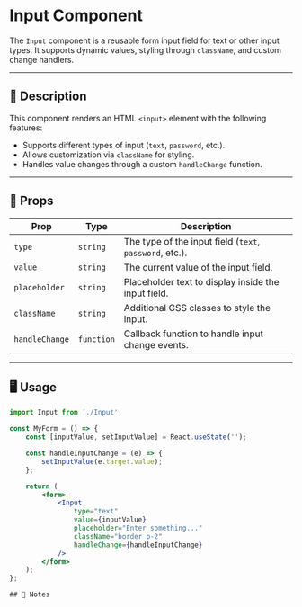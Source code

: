 # Input Component

The `Input` component is a reusable form input field for text or other input types. It supports dynamic values, styling through `className`, and custom change handlers.

---

## 📝 Description

This component renders an HTML `<input>` element with the following features:

- Supports different types of input (`text`, `password`, etc.).
- Allows customization via `className` for styling.
- Handles value changes through a custom `handleChange` function.

---

## 🔧 Props

| Prop           | Type       | Description                                             |
| -------------- | ---------- | ------------------------------------------------------- |
| `type`         | `string`   | The type of the input field (`text`, `password`, etc.). |
| `value`        | `string`   | The current value of the input field.                   |
| `placeholder`  | `string`   | Placeholder text to display inside the input field.     |
| `className`    | `string`   | Additional CSS classes to style the input.              |
| `handleChange` | `function` | Callback function to handle input change events.        |

---

## 🖥️ Usage

```jsx
import Input from './Input';

const MyForm = () => {
    const [inputValue, setInputValue] = React.useState('');

    const handleInputChange = (e) => {
        setInputValue(e.target.value);
    };

    return (
        <form>
            <Input
                type="text"
                value={inputValue}
                placeholder="Enter something..."
                className="border p-2"
                handleChange={handleInputChange}
            />
        </form>
    );
};

## 📝 Notes
```

